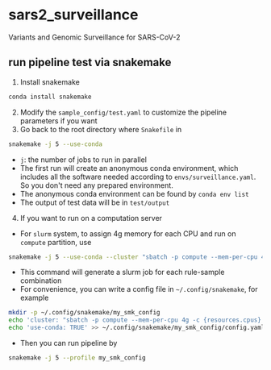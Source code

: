 # sars2_surveillance
Variants and Genomic Surveillance for SARS-CoV-2


## run pipeline test via snakemake

1. Install snakemake
```sh
conda install snakemake
```
2. Modify the `sample_config/test.yaml` to customize the pipeline parameters if you want
3. Go back to the root directory where `Snakefile` in
```sh
snakemake -j 5 --use-conda
```
- `j`: the number of jobs to run in parallel
- The first run will create an anonymous conda environment, which includes all the software needed according to `envs/surveillance.yaml`. So you don't need any prepared environment.
- The anonymous conda environment can be found by `conda env list`
- The output of test data will be in `test/output`
4. If you want to run on a computation server
- For `slurm` system, to assign 4g memory for each CPU and run on `compute` partition, use
```sh
snakemake -j 5 --use-conda --cluster "sbatch -p compute --mem-per-cpu 4g -c {resources.cpus} -J {rule}_{wildcards} -o {log.o} -e {log.e}"
```
- This command will generate a slurm job for each rule-sample combination
- For convenience, you can write a config file in `~/.config/snakemake`, for example
```sh
mkdir -p ~/.config/snakemake/my_smk_config
echo 'cluster: "sbatch -p compute --mem-per-cpu 4g -c {resources.cpus} -J {rule}_{wildcards} -o {log.o} -e {log.e} -t 10080"' > ~/.config/snakemake/my_smk_config/config.yaml
echo 'use-conda: TRUE' >> ~/.config/snakemake/my_smk_config/config.yaml
```
- Then you can run pipeline by
```sh
snakemake -j 5 --profile my_smk_config
```
